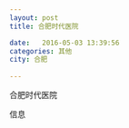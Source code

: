```yaml
--- 
layout: post 
title: 合肥时代医院

date:   2016-05-03 13:39:56 
categories: 其他  
city: 合肥
  
--- 
```

   
合肥时代医院

信息

